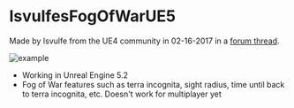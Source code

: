 # IsvulfesFogOfWarUE5

Made by Isvulfe from the UE4 community in 02-16-2017 in a [forum thread](https://forums.unrealengine.com/community/community-content-tools-and-tutorials/26436-tutorial-fog-of-war).

![example](https://i.imgur.com/XOraPm0.png)

* Working in Unreal Engine 5.2
* Fog of War features such as terra incognita, sight radius, time until back to terra incognita, etc. Doesn't work for multiplayer yet
